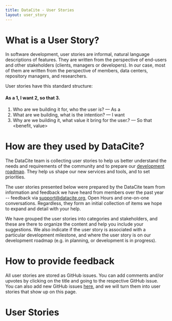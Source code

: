 ```yaml
---
title: DataCite - User Stories
layout: user_story
---
```


# What is a User Story?

In software development, user stories are informal, natural language descriptions of features. They are written from the perspective of end-users and other stakeholders (clients, managers or developers). In our case, most of them are written from the perspective of members, data centers, repository managers, and researchers.

User stories have this standard structure:

#### As a __1__, I want __2__, so that __3__.

1. Who are we building it for, who the user is? — As a <type of user>
1. What are we building, what is the intention? — I want <some goal or objective >
1. Why are we building it, what value it bring for the user.? — So that <benefit, value>

# How are they used by DataCite?

The DataCite team is collecting user stories to help us better understand the needs and requirements of the community and to prepare our [development roadmap](/roadmap.html). They help us shape our new services and tools, and to set priorities.

The user stories presented below were prepared by the DataCite team from information and feedback we have heard from members over the past year -- feedback via support@datacite.org, Open Hours and one-on-one conversations. Regardless, they form an initial collection of items we hope to expand and detail with your help.

We have grouped the user stories into categories and stakeholders, and these are there to organize the content and help you include your suggestions. We also indicate if the user story is associated
with a particular development milestone, and where the user story is on our development roadmap
(e.g. in planning, or development is in progress).

# How to provide feedback

All user stories are stored as GitHub issues. You can add comments and/or upvotes by clicking on the title and going to the respective GitHub issue. You can also add new GitHub issues [here](https://github.com/datacite/datacite/issues/new), and we will turn them into user stories that show up on this page.

# User Stories
